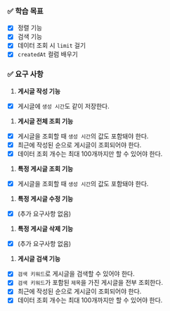 ### ✅ 학습 목표

- [x]  정렬 기능
- [x]  검색 기능
- [x]  데이터 조회 시 `limit` 걸기
- [x]  `createdAt` 컬럼 배우기

### ✅ 요구 사항

1. **게시글 작성 기능**
- [x]  게시글에 `생성 시간`도 같이 저장한다.

1. **게시글 전체 조회 기능**
- [x]  게시글을 조회할 때 `생성 시간`의 값도 포함돼야 한다.
- [x]  최근에 작성된 순으로 게시글이 조회되어야 한다.
- [x]  데이터 조회 개수는 최대 100개까지만 할 수 있어야 한다.

1. **특정 게시글 조회 기능**
- [x]  게시글을 조회할 때 `생성 시간`의 값도 포함돼야 한다.


1. **특정 게시글 수정 기능**
- [x]  (추가 요구사항 없음)

1. **특정 게시글 삭제 기능**
- [x]  (추가 요구사항 없음)

1. **게시글 검색 기능**
- [x]  `검색 키워드`로 게시글을 검색할 수 있어야 한다.
- [x]  `검색 키워드`가 포함된 `제목`을 가진 게시글을 전부 조회한다.
- [x]  최근에 작성된 순으로 게시글이 조회되어야 한다.
- [x]  데이터 조회 개수는 최대 100개까지만 할 수 있어야 한다.